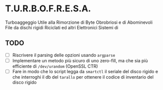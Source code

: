 # T.U.R.B.O.F.R.E.S.A.  
Turboaggeggio Utile alla Rimorzione di Byte Obrobriosi e di Abominevoli  
File da dischi rigidi Riciclati ed altri Elettronici Sistemi di  

## TODO
- [ ] Riscrivere il parsing delle opzioni usando `argparse`
- [ ] Implementare un metodo più sicuro di uno zero-fill, ma che sia più efficiente di `/dev/urandom` (OpenSSL CTR)
- [ ] Fare in modo che lo script legga da `smartctl` il seriale del disco rigido e che interroghi il db del `tarallo` per ottenere il codice di inventario del disco rigido
